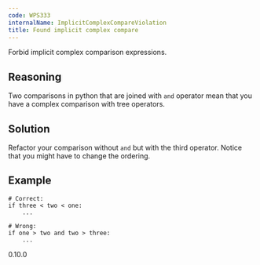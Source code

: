 ```yaml
---
code: WPS333
internalName: ImplicitComplexCompareViolation
title: Found implicit complex compare
---
```


Forbid implicit complex comparison expressions.

## Reasoning
Two comparisons in python that are joined with `and` operator mean
that you have a complex comparison with tree operators.

## Solution
Refactor your comparison without `and` but with the third operator.
Notice that you might have to change the ordering.

## Example

    # Correct:
    if three < two < one:
        ...
    
    # Wrong:
    if one > two and two > three:
        ...

<div class="versionadded">

0.10.0

</div>